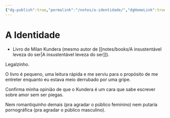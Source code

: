 ```yaml
---
{"dg-publish":true,"permalink":"/notes/a-identidade/","dgHomeLink":true,"dgPassFrontmatter":false,"dgShowBacklinks":true,"dgShowLocalGraph":true}
---
```


# A Identidade

- Livro de Milan Kundera (mesmo autor de [[notes/books/A insustentável leveza do ser|A insustentável leveza do ser]]).

Legalzinho.

O livro é pequeno, uma leitura rápida e me serviu para o propósito de me entreter enquanto eu estava meio derrubado por uma gripe.

Confirma minha opinião de que o Kundera é um cara que sabe escrever sobre amor sem ser piegas.

Nem romantiquinho demais (pra agradar o público feminino) nem putaria pornográfica (pra agradar o público masculino).
